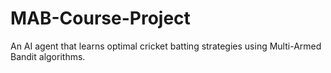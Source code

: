 # MAB-Course-Project
An AI agent that learns optimal cricket batting strategies using Multi-Armed Bandit algorithms.
